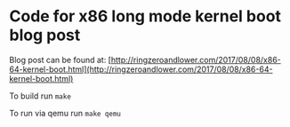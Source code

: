 # Code for x86 long mode kernel boot blog post

Blog post can be found at:
[http://ringzeroandlower.com/2017/08/08/x86-64-kernel-boot.html](http://ringzeroandlower.com/2017/08/08/x86-64-kernel-boot.html)

To build run `make`

To run via qemu run `make qemu`
